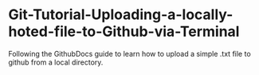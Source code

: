 # Git-Tutorial-Uploading-a-locally-hoted-file-to-Github-via-Terminal
Following the GithubDocs guide to learn how to upload a simple .txt file to github from a local directory. 
